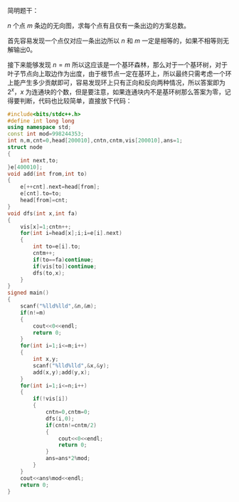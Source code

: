 简明题干：

$n$ 个点 $m$ 条边的无向图，求每个点有且仅有一条出边的方案总数。

首先容易发现一个点仅对应一条出边所以 $n$ 和 $m$ 一定是相等的，如果不相等则无解输出0。

接下来能够发现 $n=m$ 所以这应该是一个基环森林，那么对于一个基环树，对于叶子节点向上取边作为出度，由于根节点一定在基环上，所以最终只需考虑一个环上能产生多少贡献即可，容易发现环上只有正向和反向两种情况，所以答案即为 $2^x$，$x$ 为连通块的个数，但是要注意，如果连通块内不是基环树那么答案为零，记得要判断，代码也比较简单，直接放下代码：
```cpp
#include<bits/stdc++.h>
#define int long long
using namespace std;
const int mod=998244353;
int n,m,cnt=0,head[200010],cntn,cntm,vis[200010],ans=1;
struct node
{
	int next,to;
}e[400010];
void add(int from,int to)
{
	e[++cnt].next=head[from];
	e[cnt].to=to;
	head[from]=cnt;
}
void dfs(int x,int fa)
{
	vis[x]=1;cntn++;
	for(int i=head[x];i;i=e[i].next)
	{
		int to=e[i].to;
		cntm++;
		if(to==fa)continue;
		if(vis[to])continue;
		dfs(to,x);
	}
}
signed main()
{
	scanf("%lld%lld",&n,&m);
	if(n!=m)
	{
		cout<<0<<endl;
		return 0;
	}
	for(int i=1;i<=m;i++)
	{
		int x,y;
		scanf("%lld%lld",&x,&y);
		add(x,y);add(y,x);
	}
	for(int i=1;i<=n;i++)
	{
		if(!vis[i])
		{
			cntn=0,cntm=0;
			dfs(i,0);
			if(cntn!=cntm/2)
			{
				cout<<0<<endl;
				return 0;
			}
			ans=ans*2%mod;
		}
	}
	cout<<ans%mod<<endl;
	return 0;
}
```
